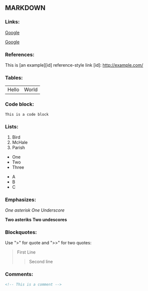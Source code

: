 ## MARKDOWN

### Links:
[Google](http://www.google.com)

[Google](http://www.google.com "google!")

### References:

This is [an example][id] reference-style link
[id]: http://example.com/

### Tables:

<table>
    <tr>
        <td>Hello</td><td>World</td>
    </tr>
</table>

### Code block:

<code>This is a code block</code>

### Lists:


1. Bird
2. McHale
3. Parish

* One
* Two
* Three

- A
- B
- C

### Emphasizes:

*One asterisk*
_One Underscore_

**Two asteriks**
__Two undescores__

### Blockquotes:

Use ">" for quote and ">>" for two quotes:

>First Line
>> Second line

### Comments:

```markdown
<!-- This is a comment -->
```

